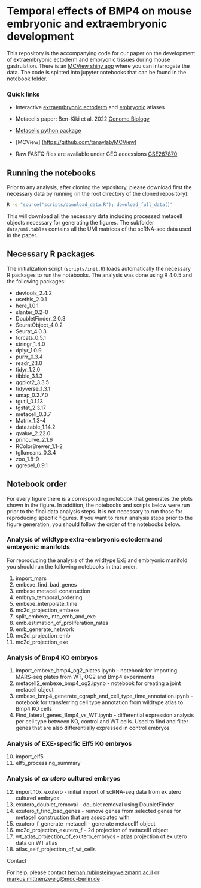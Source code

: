 # Temporal effects of BMP4 on mouse embryonic and extraembryonic development


This repository is the accompanying code for our paper on the development of extraembryonic ectoderm and embryonic tissues during mouse gastrulation. There is an [MCView shiny app](https://tanaylab.weizmann.ac.il/EmbExe) where you can interrogate the data. The code is splitted into jupyter notebooks that can be found in the notebook folder.

### Quick links

- Interactive [extraembryonic ectoderm](https://tanaylab.weizmann.ac.il/EmbExe/ExE_ectoderm/) and [embryonic](https://tanaylab.weizmann.ac.il/EmbExe/embryonic_manifold/) atlases

- Metacells paper: Ben-Kiki et al. 2022 [Genome Biology](https://doi.org/10.1186/s13059-022-02667-1)

- [Metacells python package](https://github.com/tanaylab/metacells)

- [MCView] (https://github.com/tanaylab/MCView)

- Raw FASTQ files are available under GEO accessions [GSE267870](https://www.ncbi.nlm.nih.gov/geo/query/acc.cgi?acc=GSE267870)

## Running the notebooks

Prior to any analysis, after cloning the repository, please download first the necessary data by running (in the root directory of the cloned repository):


```bash
R -e "source('scripts/download_data.R'); download_full_data()"
```

This will download all the necessary data including processed metacell objects necessary for generating the figures. The subfolder `data/umi.tables` contains all the UMI matrices of the scRNA-seq data used in the paper.

## Necessary R packages

The initialization script (`scripts/init.R`) loads automatically the necessary R packages to run the notebooks. The analysis was done using R 4.0.5 and the following packages:

- devtools_2.4.2
- usethis_2.0.1
- here_1.0.1         
- slanter_0.2-0
- DoubletFinder_2.0.3 
- SeuratObject_4.0.2 
- Seurat_4.0.3
- forcats_0.5.1
- stringr_1.4.0      
- dplyr_1.0.9
- purrr_0.3.4
- readr_2.1.0        
- tidyr_1.2.0
- tibble_3.1.3
- ggplot2_3.3.5      
- tidyverse_1.3.1
- umap_0.2.7.0
- tgutil_0.1.13      
- tgstat_2.3.17
- metacell_0.3.7
- Matrix_1.3-4 
- data.table_1.14.2
- qvalue_2.22.0
- princurve_2.1.6
- RColorBrewer_1.1-2
- tglkmeans_0.3.4
- zoo_1.8-9
- ggrepel_0.9.1

## Notebook order 

For every figure there is a corresponding notebook that generates the plots shown in the figure. In addition, the notebooks and scripts below were run prior to the final data analysis steps. It is not necessary to run those for reproducing specific figures. If you want to rerun analysis steps prior to the figure generation, you should follow the order of the notebooks below.

### Analysis of wildtype extra-embryonic ectoderm and embryonic manifolds
For reproducing the analysis of the wildtype ExE and embryonic manifold you should run the following notebooks in that order.

1.  import_mars
2.  embexe_find_bad_genes
3.  embexe metacell construction
4.  embryo_temporal_ordering
5.  embexe_interpolate_time
6.  mc2d_projection_embexe
7.  split_embexe_into_emb_and_exe
8.  emb.estimation_of_proliferation_rates
9.  emb_generate_network
10. mc2d_projection_emb
11. mc2d_projection_exe

### Analysis of Bmp4 KO embryos 

1.  import_embexe_bmp4_og2_plates.ipynb - notebook for importing MARS-seq plates from WT, OG2 and Bmp4 experiments
2. metacell2_embexe_bmp4_og2.ipynb - notebook for creating a joint metacell object
3. embexe_bmp4_generate_cgraph_and_cell_type_time_annotation.ipynb - notebook for transferring cell type annotation from wildtype atlas to Bmp4 KO cells
4. Find_lateral_genes_Bmp4_vs_WT.ipynb - differential expression analysis per cell type between KO, control and WT cells. Used to find and filter genes that are also differentially expressed in control embryos

### Analysis of EXE-specific Elf5 KO embryos 

10. import_elf5
11. elf5_processing_summary

### Analysis of *ex utero* cultured embryos

12. import_10x_exutero - initial import of scRNA-seq data from ex utero cultured embryos
13. exutero_doublet_removal - doublet removal using DoubletFinder
14. exutero_f_find_bad_genes - remove genes from selected genes for metacell construction that are associated with 
15. exutero_f_generate_metacell - generate metacell1 object
16. mc2d_projection_exutero_f - 2d projection of metacell1 object
17. wt_atlas_projection_of_exutero_embryos - atlas projection of ex utero data on WT atlas
18. atlas_self_projection_of_wt_cells

Contact

For help, please contact hernan.rubinstein@weizmann.ac.il or markus.mittnenzweig@mdc-berlin.de .

